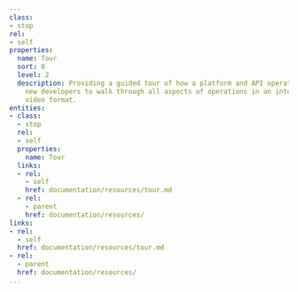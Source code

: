 ```yaml
---
class:
- stop
rel:
- self
properties:
  name: Tour
  sort: 8
  level: 2
  description: Providing a guided tour of how a platform and API operates, allowing
    new developers to walk through all aspects of operations in an interactive or
    video format.
entities:
- class:
  - stop
  rel:
  - self
  properties:
    name: Tour
  links:
  - rel:
    - self
    href: documentation/resources/tour.md
  - rel:
    - parent
    href: documentation/resources/
links:
- rel:
  - self
  href: documentation/resources/tour.md
- rel:
  - parent
  href: documentation/resources/
...
```

